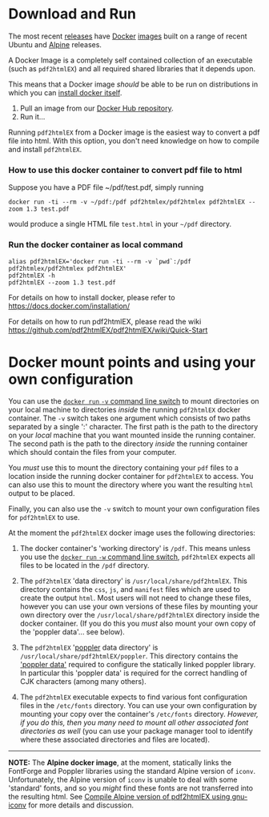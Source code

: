 # Download and Run

The most recent [releases](https://github.com/pdf2htmlEX/pdf2htmlEX/releases) have [Docker](https://www.docker.com/) [images](https://docs.docker.com/engine/reference/commandline/image/) built on a range of recent Ubuntu and [Alpine](https://www.alpinelinux.org/) releases.

A Docker Image is a completely self contained collection of an executable (such as `pdf2htmlEX`) and all required shared libraries that it depends upon.

This means that a Docker image *should* be able to be run on distributions in which you can [install docker itself](https://docs.docker.com/get-docker/).

1. Pull an image from our [Docker Hub repository](https://hub.docker.com/r/pdf2htmlex/pdf2htmlex). 
2. Run it...

Running `pdf2htmlEX` from a Docker image is the easiest way to convert a pdf file into html. With this option, you don't need knowledge on how to compile and install `pdf2htmlEX`.

### How to use this docker container to convert pdf file to html

Suppose you have a PDF file ~/pdf/test.pdf, simply running

    docker run -ti --rm -v ~/pdf:/pdf pdf2htmlex/pdf2htmlex pdf2htmlEX --zoom 1.3 test.pdf

would produce a single HTML file `test.html` in your `~/pdf` directory.

### Run the docker container as local command

    alias pdf2htmlEX='docker run -ti --rm -v `pwd`:/pdf pdf2htmlex/pdf2htmlex pdf2htmlEX'
    pdf2htmlEX -h
    pdf2htmlEX --zoom 1.3 test.pdf

For details on how to install docker, please refer to https://docs.docker.com/installation/

For details on how to run pdf2htmlEX, please read the wiki https://github.com/pdf2htmlEX/pdf2htmlEX/wiki/Quick-Start

# Docker mount points and using your own configuration

You can use the [`docker run` `-v` command line switch](https://docs.docker.com/engine/reference/commandline/run/#mount-volume--v---read-only) to mount directories on your local machine to directories *inside* the running `pdf2htmlEX` docker container. The `-v` switch takes one argument which consists of two paths separated by a single ':' character. The first path is the path to the directory on your *local* machine that you want mounted inside the running container. The second path is the path to the directory *inside* the running container which should contain the files from your computer.

You *must* use this to mount the directory containing your `pdf` files to a location inside the running docker container for `pdf2htmlEX` to access.
You can also use this to mount the directory where you want the resulting `html` output to be placed.

Finally, you can also use the `-v` switch to mount your own configuration files for `pdf2htmlEX` to use.

At the moment the `pdf2htmlEX` docker image uses the following directories:

1. The docker container's 'working directory' is `/pdf`. This means unless you use the [`docker run` `-w` command line switch](https://docs.docker.com/engine/reference/commandline/run/#set-working-directory--w), `pdf2htmlEX` expects all files to be located in the `/pdf` directory.

2. The `pdf2htmlEX` 'data directory' is `/usr/local/share/pdf2htmlEX`. This directory contains the `css`, `js`, and `manifest` files which are used to create the output `html`. Most users will not need to change these files, however you can use your own versions of these files by mounting your own directory over the `/usr/local/share/pdf2htmlEX` directory inside the docker container. (If you do this you *must* also mount your own copy of the 'poppler data'... see below).

3. The `pdf2htmlEX` '[poppler](https://poppler.freedesktop.org/) data directory' is `/usr/local/share/pdf2htmlEX/poppler`. This directory contains the ['poppler data'](https://poppler.freedesktop.org/poppler-data-0.4.9.tar.gz) required to configure the statically linked poppler library. In particular this 'poppler data' is required for the correct handling of CJK characters (among many others).

4. The `pdf2htmlEX` executable expects to find various font configuration files in the `/etc/fonts` directory. You can use your own configuration by mounting your copy over the container's `/etc/fonts` directory. *However, if you do this, then you many need to mount all other associated font directories as well* (you can use your package manager tool to identify where these associated directories and files are located).

---

**NOTE:** The **Alpine docker image**, at the moment, statically links the FontForge and Poppler libraries using the standard Alpine version of `iconv`. Unfortunately, the Alpine version of `iconv` is unable to deal with some 'standard' fonts, and so you *might* find these fonts are not transferred into the resulting html. See [Compile Alpine version of pdf2htmlEX using gnu-iconv](https://github.com/pdf2htmlEX/pdf2htmlEX/issues/63) for more details and discussion.